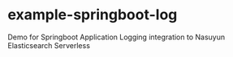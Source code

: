 # example-springboot-log

Demo for Springboot Application Logging integration to Nasuyun Elasticsearch Serverless

